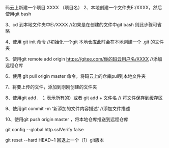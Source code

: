 码云上新建一个项目 XXXX （项目名）
2、本地创建一个文件夹E:/XXXX，然后使用git bash

3、cd 到本地文件夹中E:/XXXX //如果是在创建的文件中git bash 则此步骤可省略

4、使用 git init 命令 //初始化一个git 本地仓库此时会在本地创建一个 .git 的文件夹

5、使用git remote add origin https://gitee.com/你的码云用户名/XXXX //添加远程仓库

6、使用 git pull origin master 命令，将码云上的仓库pull到本地文件夹

7、将要上传的文件，添加到刚刚创建的文件夹

8、使用git add . （. 表示所有的）或者 git add + 文件名 // 将文件保存到缓存区

9、使用git commit -m ‘新添加的文件内容描述’ //添加文件描述

10、使用git push origin master ，将本地仓库推送到远程仓库


 git config --global http.sslVerify false


 git reset --hard HEAD~1 回退上一个（1）git版本